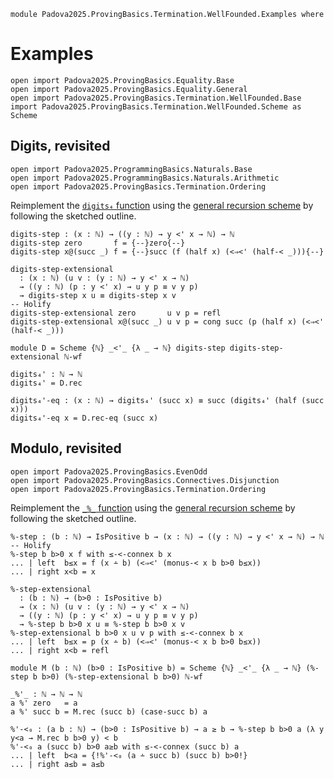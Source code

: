 ```
module Padova2025.ProvingBasics.Termination.WellFounded.Examples where
```

# Examples

```
open import Padova2025.ProvingBasics.Equality.Base
open import Padova2025.ProvingBasics.Equality.General
open import Padova2025.ProvingBasics.Termination.WellFounded.Base
import Padova2025.ProvingBasics.Termination.WellFounded.Scheme as Scheme
```

## Digits, revisited

```
open import Padova2025.ProgrammingBasics.Naturals.Base
open import Padova2025.ProgrammingBasics.Naturals.Arithmetic
open import Padova2025.ProvingBasics.Termination.Ordering
```

Reimplement the [`digits₄` function](Padova2025.ProvingBasics.Termination.WellFounded.Base.html#digits₄)
using the [general recursion scheme](Padova2025.ProvingBasics.Termination.WellFounded.Scheme.html) by following the sketched outline.

```
digits-step : (x : ℕ) → ((y : ℕ) → y <' x → ℕ) → ℕ
digits-step zero       f = {--}zero{--}
digits-step x@(succ _) f = {--}succ (f (half x) (<⇒<' (half-< _))){--}
```

```
digits-step-extensional
  : (x : ℕ) (u v : (y : ℕ) → y <' x → ℕ)
  → ((y : ℕ) (p : y <' x) → u y p ≡ v y p)
  → digits-step x u ≡ digits-step x v
-- Holify
digits-step-extensional zero       u v p = refl
digits-step-extensional x@(succ _) u v p = cong succ (p (half x) (<⇒<' (half-< _)))
```

```
module D = Scheme {ℕ} _<'_ {λ _ → ℕ} digits-step digits-step-extensional ℕ-wf
```

```
digits₄' : ℕ → ℕ
digits₄' = D.rec
```

```
digits₄'-eq : (x : ℕ) → digits₄' (succ x) ≡ succ (digits₄' (half (succ x)))
digits₄'-eq x = D.rec-eq (succ x)
```


## Modulo, revisited

```
open import Padova2025.ProvingBasics.EvenOdd
open import Padova2025.ProvingBasics.Connectives.Disjunction
open import Padova2025.ProvingBasics.Termination.Ordering
```

Reimplement the [`_%_` function](Padova2025.ProvingBasics.Termination.Gas.html#_%_)
using the [general recursion scheme](Padova2025.ProvingBasics.Termination.WellFounded.Scheme.html) by following the sketched outline.

```
%-step : (b : ℕ) → IsPositive b → (x : ℕ) → ((y : ℕ) → y <' x → ℕ) → ℕ
-- Holify
%-step b b>0 x f with ≤-<-connex b x
... | left  b≤x = f (x ∸ b) (<⇒<' (monus-< x b b>0 b≤x))
... | right x<b = x
```

```
%-step-extensional
  : (b : ℕ) → (b>0 : IsPositive b)
  → (x : ℕ) (u v : (y : ℕ) → y <' x → ℕ)
  → ((y : ℕ) (p : y <' x) → u y p ≡ v y p)
  → %-step b b>0 x u ≡ %-step b b>0 x v
%-step-extensional b b>0 x u v p with ≤-<-connex b x
... | left  b≤x = p (x ∸ b) (<⇒<' (monus-< x b b>0 b≤x))
... | right x<b = refl
```

```
module M (b : ℕ) (b>0 : IsPositive b) = Scheme {ℕ} _<'_ {λ _ → ℕ} (%-step b b>0) (%-step-extensional b b>0) ℕ-wf
```

```
_%'_ : ℕ → ℕ → ℕ
a %' zero   = a
a %' succ b = M.rec (succ b) (case-succ b) a
```

```code
%'-<₀ : (a b : ℕ) → (b>0 : IsPositive b) → a ≥ b → %-step b b>0 a (λ y y<a → M.rec b b>0 y) < b
%'-<₀ a (succ b) b>0 a≥b with ≤-<-connex (succ b) a
... | left  b<a = {!%'-<₀ (a ∸ succ b) (succ b) b>0!}
... | right a≤b = a≤b
```
